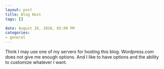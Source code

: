 ```yaml
--- 
layout: post
title: Blog Host
tags: []

date: August 26, 2010, 02:09 PM
categories: 
- general
---
```

Think I may use one of my servers for hosting this blog. Wordpress.com does not give me enough options. And I like to have options and the ability to customize whatever I want.
